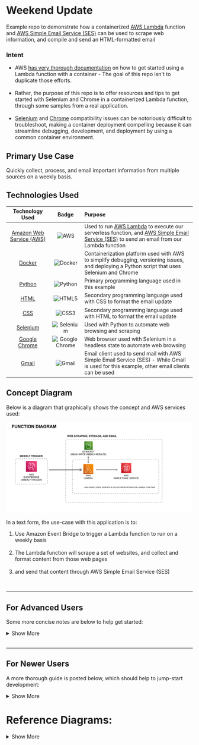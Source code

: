 # Weekend Update
Example repo to demonstrate how a containerized [AWS Lambda](https://aws.amazon.com/lambda/) function and [AWS Simple Email Service (SES)](https://aws.amazon.com/ses/) can be used to scrape web information, and compile and send an HTML-formatted email
### Intent
* AWS [has very thorough documentation](https://docs.aws.amazon.com/) on how to get started using a Lambda function with a container - The goal of this repo isn't to duplicate those efforts.
<br><br>
* Rather, the purpose of this repo is to offer resources and tips to get started with Selenium and Chrome in a containerized Lambda function, through some samples from a real application.
<br><br>
* [Selenium](https://www.selenium.dev/) and [Chrome](https://www.selenium.dev/documentation/webdriver/getting_started/install_drivers/) compatibility issues can be notoriously difficult to troubleshoot, making a container deployment compelling because it can streamline debugging, development, and deployment by using a common container environment.
## Primary Use Case
Quickly collect, process, and email important information from multiple sources on a weekly basis.

## Technologies Used

|                      Technology Used                      |     Badge     | Purpose                                                                                                                                                                                                  |
|:---------------------------------------------------------:|:-------------:|:---------------------------------------------------------------------------------------------------------------------------------------------------------------------------------------------------------|
|    [Amazon Web Service (AWS)](https://aws.amazon.com/)    |      ![AWS](https://img.shields.io/badge/AWS-%23FF9900.svg?style=for-the-badge&logo=amazon-aws&logoColor=white)    | Used to run [AWS Lambda](https://aws.amazon.com/lambda/) to execute our serverless function, and [AWS Simple Email Service (SES)](https://aws.amazon.com/ses/) to send an email from our Lambda function |
|             [Docker](https://www.docker.com/)             |       ![Docker](https://img.shields.io/badge/docker-%230db7ed.svg?style=for-the-badge&logo=docker&logoColor=white)   | Containerization platform used with AWS to simplify debugging, versioning issues, and deploying a Python script that uses Selenium and Chrome                                                            |
|             [Python](https://www.python.org/)             |       ![Python](https://img.shields.io/badge/python-3670A0?style=for-the-badge&logo=python&logoColor=ffdd54)    | Primary programming language used in this example                                                                                                                                                        |
| [HTML](https://developer.mozilla.org/en-US/docs/Web/HTML) |       ![HTML5](https://img.shields.io/badge/html5-%23E34F26.svg?style=for-the-badge&logo=html5&logoColor=white)    | Secondary programming language used with CSS to format the email update                                                                                                                                  |
|  [CSS](https://developer.mozilla.org/en-US/docs/Web/CSS)  |       ![CSS3](https://img.shields.io/badge/css3-%231572B6.svg?style=for-the-badge&logo=css3&logoColor=white)    | Secondary programming language used with HTML to format the email update                                                                                                                                 |
|           [Selenium](https://www.selenium.dev/)           |       ![Selenium](https://img.shields.io/badge/-selenium-%43B02A?style=for-the-badge&logo=selenium&logoColor=white)    | Used with Python to automate web browsing and scraping                                                                                                                                                   |
|        [Google Chrome](https://www.selenium.dev/documentation/webdriver/getting_started/install_drivers/)         |       ![Google Chrome](https://img.shields.io/badge/Google%20Chrome-4285F4?style=for-the-badge&logo=GoogleChrome&logoColor=white)    | Web browser used with Selenium in a headless state to automate web browsing                                                                                                                              |
|            [Gmail](https://gmail.google.com/)             |       ![Gmail](https://img.shields.io/badge/Gmail-D14836?style=for-the-badge&logo=gmail&logoColor=white)    | Email client used to send mail with AWS Simple Email Service (SES) - While Gmail is used for this example, other email clients can be used                                                               |

## Concept Diagram
Below is a diagram that graphically shows the concept and AWS services used:

![Function Diagram](Resources/Diagrams-02.png)

In a text form, the use-case with this application is to: 
1. Use Amazon Event Bridge to trigger a Lambda function to run on a weekly basis
<br><br>
2. The Lambda function will scrape a set of websites, and collect and format content from those web pages
<br><br>
4. and send that content through AWS Simple Email Service (SES)
<br>

****
## For Advanced Users
Some more concise notes are below to help get started:

<details>
<summary>Show More</summary>

### Docker Image
Below is a link to a repo containing a docker file that works well with Lambda, and includes Selenium and Chrome for easy web scraping:<br><br>
**[https://github.com/umihico/docker-selenium-lambda](https://github.com/umihico/docker-selenium-lambda)** <br><br>
There is also a copy of the Docker file from above within this repo, but it may not be as current as the repo linked above.
### Simple Email Service (SES) Sample
</details>
<br>

****
## For Newer Users
A more thorough guide is posted below, which should help to jump-start development:


<details>
<summary> Show More </summary>


## Setting up your Development Environment
This sample targets a deployment using Python, but other languages and IDEs can be used (Refer to the AWS documentation for more).

| Step                                                                                                                                               | Comments                                                                                                                                                                                                                                                                                  |
|:---------------------------------------------------------------------------------------------------------------------------------------------------|:------------------------------------------------------------------------------------------------------------------------------------------------------------------------------------------------------------------------------------------------------------------------------------------|
| 1. Set up an account on [Amazon Web Service (AWS)](https://aws.amazon.com/), if you don't have one already                                         | Be sure to follow the [best practices](https://docs.aws.amazon.com/accounts/latest/reference/best-practices.html) from AWS when settting up your account                                                                                                                                  |
| 2. Install [Docker](https://docs.docker.com/get-docker/), if you don't have it installed already                                                   | Docker is a prerequisite only for testing your application locally and for building deployment packages using the --use-container option. If you don't plan to use these features initially, you can skip this section or install Docker at a later time.                                                                                                                                 |
| 3. Install [AWS CLI (Command Line Interface)](aws.amazon.com/cli) and the [AWS SAM (Serverless Architecture Model)](aws.amazon.com/serverless/sam) | A helpful guide for getting set up with PyCharm from AWS can be found [here](https://docs.aws.amazon.com/toolkit-for-jetbrains/latest/userguide/welcome.html), and a similar guide from JetBrains can be found [here](https://www.jetbrains.com/pycharm/guide/tutorials/intro-aws/setup/) |
| 4. Install PyCharm and the [AWS Toolkit](https://aws.amazon.com/pycharm/)                                                                          | AWS integrates with other IDEs if you prefer an alternative                                                                                                                                                                                                                               |
## Creating a sample application to get started
This [link](https://docs.aws.amazon.com/serverless-application-model/latest/developerguide/serverless-getting-started-hello-world.html) to the AWS documentation provides a robust guide to get started with a sample application.

To get started from a blank template, you can run the terminal command below:
```
sam init
```
Be sure to select the correct language (in this case, Python is being shown), and for a container application, choose "container" instead of "zip" for the application type.

For the purposes of this demo, specific focus is called to the files listed in **ALL CAPS** below:
```
 sam-app/
   ├── readme.md
   ├── events/
   │   └── event.json
   ├── hello_world/
   │   ├── __init__.py
   │   ├── APP.PY            #YOU WILL WANT TO MODIFY THIS TO YOUR NEEDS
   │   └── REQUIREMENTS.TXT  #YOU MAY HAVE TO MODIFY FROM THE DEFAULT - SEE BELOW
   │   └── DOCKERFILE        #NOT INCLUDED IN THE TEMPLATE BY DEFAULT - SEE BELOW
   ├── TEMPLATE.yaml         #YOU MAY HAVE TO MODIFY FROM THE DEFAULT - SEE BELOW
   └── tests/
       └── unit/
           ├── __init__.py
           └── test_handler.py
```
| File             | Comments                                                                                                                                                                                                                                                                                     |
|:-----------------|:---------------------------------------------------------------------------------------------------------------------------------------------------------------------------------------------------------------------------------------------------------------------------------------------|
| app.py           | This code contains your base functionality for your lambda function. <br><br>Refer to this link to get started with Selenium and Python, if you are unfamiliar. <br><br> Refer to the sample code in this repo for an example on sending an email with SMTP (Simple Mail Transfer Protocol). |
| requirements.txt | This code helps to make sure that Python has the correct dependencies. Refer to the sample file in this repo for more information.                                                                                                                                                           |
| Dockerfile       | This Dockerfile is a copy from the source Repo at this link. <br> <br> While a sample Dockerfile is included in this repo, please check the source repo linked above to make sure that the latest version is being used.                                                                     |
| template.yaml    | This file will provision your resources on AWS, when you build your application with the AWS SAM CLI tool. <br><br> As mentioned above, you may have to modify this base .yaml file to suit your specific application needs.                                                                 |

</details>


# Reference Diagrams:
<details>
<summary>Show More</summary>

## Function Diagram

The Diagram below graphically explains the general concept behind using PyCharm, AWS Serverless Architecture Model (SAM), and Docker to develop and publish a containerized Lambda function.

![Function Diagram](Resources/Diagrams-01.png)

</details>






